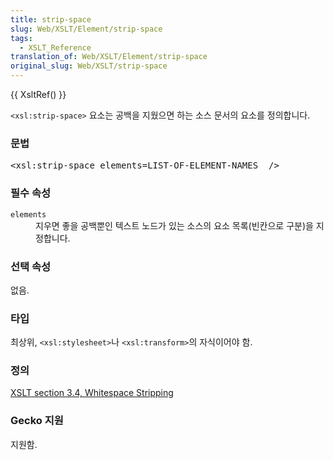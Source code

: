 ```yaml
---
title: strip-space
slug: Web/XSLT/Element/strip-space
tags:
  - XSLT_Reference
translation_of: Web/XSLT/Element/strip-space
original_slug: Web/XSLT/strip-space
---
```

<p>{{ XsltRef() }}</p>
<p><code>&lt;xsl:strip-space&gt;</code> 요소는 공백을 지웠으면 하는 소스 문서의 요소를 정의합니다.</p>
<h3 id=".EB.AC.B8.EB.B2.95" name=".EB.AC.B8.EB.B2.95">문법</h3>
<pre>&lt;xsl:strip-space elements=LIST-OF-ELEMENT-NAMES  /&gt;</pre>
<h3 id=".ED.95.84.EC.88.98_.EC.86.8D.EC.84.B1" name=".ED.95.84.EC.88.98_.EC.86.8D.EC.84.B1">필수 속성</h3>
<dl>
 <dt>
  <code>elements</code></dt>
 <dd>
  지우면 좋을 공백뿐인 텍스트 노드가 있는 소스의 요소 목록(빈칸으로 구분)을 지정합니다.</dd>
</dl>
<h3 id=".EC.84.A0.ED.83.9D_.EC.86.8D.EC.84.B1" name=".EC.84.A0.ED.83.9D_.EC.86.8D.EC.84.B1">선택 속성</h3>
<p>없음.</p>
<h3 id=".ED.83.80.EC.9E.85" name=".ED.83.80.EC.9E.85">타입</h3>
<p>최상위, <code>&lt;xsl:stylesheet&gt;</code>나 <code>&lt;xsl:transform&gt;</code>의 자식이어야 함.</p>
<h3 id=".EC.A0.95.EC.9D.98" name=".EC.A0.95.EC.9D.98">정의</h3>
<p><a class="external" href="http://www.w3.org/TR/xslt#strip">XSLT section 3.4, Whitespace Stripping</a></p>
<h3 id="Gecko_.EC.A7.80.EC.9B.90" name="Gecko_.EC.A7.80.EC.9B.90">Gecko 지원</h3>
<p>지원함.</p>
